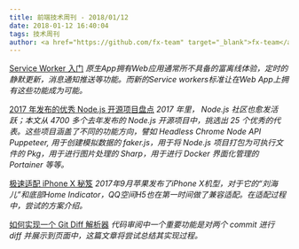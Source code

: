 ```yaml
---
title: 前端技术周刊 - 2018/01/12
date: 2018-01-12 16:40:04
tags: 技术周刊
author: <a href="https://github.com/fx-team" target="_blank">fx-team</a>
---
```


[Service Worker 入门](https://www.w3ctech.com/topic/866)
*原生App拥有Web应用通常所不具备的富离线体验，定时的静默更新，消息通知推送等功能。而新的Service workers标准让在Web App上拥有这些功能成为可能。*

[2017 年发布的优秀 Node.js 开源项目盘点](https://medium.mybridge.co/node-js-open-source-for-the-past-year-v-2018-757291e638ed)
*2017 年里， Node.js 社区也愈发活跃；本文从 4700 多个去年发布的 Node.js 开源项目中，挑选出 25 个优秀的代表。这些项目涵盖了不同的功能方向，譬如 Headless Chrome Node API Puppeteer, 用于创建模拟数据的 faker.js，用于将 Node.js 项目打包为可执行文件的 Pkg，用于进行图片处理的 Sharp，用于进行 Docker 界面化管理的 Portainer 等等。*

[极速适配 iPhone X 秘笈](https://isux.tencent.com/articles/isux-h5-in-iphone.html)
*2017年9月苹果发布了iPhone X机型，对于它的“刘海儿”和底部Home Indicator，QQ空间H5也在第一时间做了兼容适配。在适配过程中，尝试的方案介绍。*

[如何实现一个 Git Diff 解析器](http://taobaofed.org/blog/2017/05/18/how-to-display-git-diff/)
*代码审阅中一个重要功能是对两个 commit 进行 diff 并展示到页面中，这篇文章将尝试总结其实现过程。*
